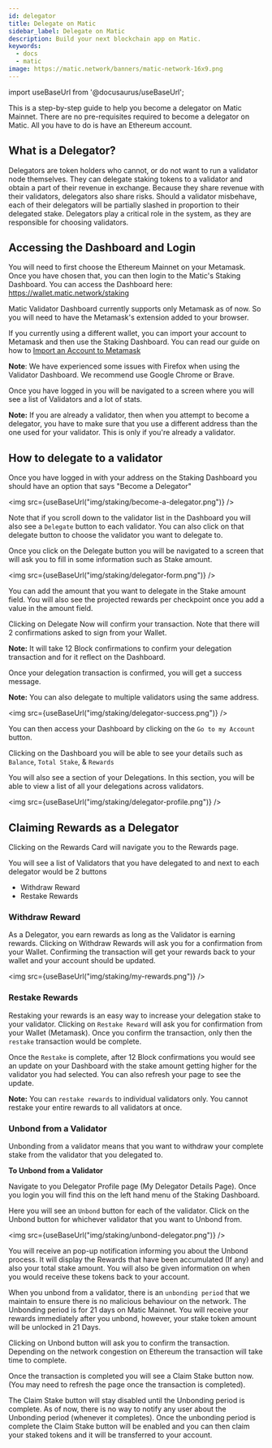 ```yaml
---
id: delegator
title: Delegate on Matic
sidebar_label: Delegate on Matic
description: Build your next blockchain app on Matic.
keywords:
  - docs
  - matic
image: https://matic.network/banners/matic-network-16x9.png 
---
```

import useBaseUrl from '@docusaurus/useBaseUrl';


This is a step-by-step guide to help you become a delegator on Matic Mainnet. There are no pre-requisites required to become a delegator on Matic. All you have to do is have an Ethereum account.

## What is a Delegator?

Delegators are token holders who cannot, or do not want to run a validator node themselves. They can delegate staking tokens to a validator and obtain a part of their revenue in exchange. Because they share revenue with their validators, delegators also share risks. Should a validator misbehave, each of their delegators will be partially slashed in proportion to their delegated stake. Delegators play a critical role in the system, as they are responsible for choosing validators.

## Accessing the Dashboard and Login

You will need to first choose the Ethereum Mainnet on your Metamask. Once you have chosen that, you can then login to the Matic's Staking Dashboard. You can access the Dashboard here: https://wallet.matic.network/staking

Matic Validator Dashboard currently supports only Metamask as of now. So you will need to have the Metamask's extension added to your browser.

If you currently using a different wallet, you can import your account to Metamask and then use the Staking Dashboard. You can read our guide on how to [Import an Account to Metamask](https://docs.matic.network/docs/home/blockchain-basics//import-account-to-metamask)

**Note**: We have experienced some issues with Firefox when using the Validator Dashboard. We recommend use Google Chrome or Brave.

Once you have logged in you will be navigated to a screen where you will see a list of Validators and a lot of stats.

**Note:** If you are already a validator, then when you attempt to become a delegator, you have to make sure that you use a different address than the one used for your validator. This is only if you're already a validator.

## How to delegate to a validator

Once you have logged in with your address on the Staking Dashboard you should have an option that says "Become a Delegator"

<img src={useBaseUrl("img/staking/become-a-delegator.png")} />

Note that if you scroll down to the validator list in the Dashboard you will also see a `Delegate` button to each validator. You can also click on that delegate button to choose the validator you want to delegate to.

Once you click on the Delegate button you will be navigated to a screen that will ask you to fill in some information such as Stake amount.

<img src={useBaseUrl("img/staking/delegator-form.png")} />

You can add the amount that you want to delegate in the Stake amount field. You will also see the projected rewards per checkpoint once you add a value in the amount field. 

Clicking on Delegate Now will confirm your transaction. Note that there will 2 confirmations asked to sign from your Wallet.

**Note:** It will take 12 Block confirmations to confirm your delegation transaction and for it reflect on the Dashboard.

Once your delegation transaction is confirmed, you will get a success message.

**Note:** You can also delegate to multiple validators using the same address.

<img src={useBaseUrl("img/staking/delegator-success.png")} />

You can then access your Dashboard by clicking on the `Go to my Account` button.

Clicking on the Dashboard you will be able to see your details such as `Balance`, `Total Stake`, & `Rewards`

You will also see a section of your Delegations. In this section, you will be able to view a list of all your delegations across validators. 

<img src={useBaseUrl("img/staking/delegator-profile.png")} />

## Claiming Rewards as a Delegator

Clicking on the Rewards Card will navigate you to the Rewards page. 

You will see a list of Validators that you have delegated to and next to each delegator would be 2 buttons

* Withdraw Reward
* Restake Rewards

### Withdraw Reward

As a Delegator, you earn rewards as long as the Validator is earning rewards. Clicking on Withdraw Rewards will ask you for a confirmation from your Wallet. Confirming the transaction will get your rewards back to your wallet and your account should be updated.

<img src={useBaseUrl("img/staking/my-rewards.png")} />

### Restake Rewards

Restaking your rewards is an easy way to increase your delegation stake to your validator. Clicking on `Restake Reward` will ask you for confirmation from your Wallet (Metamask). Once you confirm the transaction, only then the `restake` transaction would be complete.

Once the `Restake` is complete, after 12 Block confirmations you would see an update on your Dashboard with the stake amount getting higher for the validator you had selected. You can also refresh your page to see the update. 

**Note:** You can `restake rewards` to individual validators only. You cannot restake your entire rewards to all validators at once.

### Unbond from a Validator

Unbonding from a validator means that you want to withdraw your complete stake from the validator that you delegated to. 

**To Unbond from a Validator**

Navigate to you Delegator Profile page (My Delegator Details Page). Once you login you will find this on the left hand menu of the Staking Dashboard.

Here you will see an `Unbond` button for each of the validator. Click on the Unbond button for whichever validator that you want to Unbond from.

<img src={useBaseUrl("img/staking/unbond-delegator.png")} />

You will receive an pop-up notification informing you about the Unbond process. It will display the Rewards that have been accumulated (If any) and also your total stake amount. You will also be given information on when you would receive these tokens back to your account.

When you unbond from a validator, there is an `unbonding period` that we maintain to ensure there is no malicious behaviour on the network. The Unbonding period is for 21 days on Matic Mainnet. You will receive your rewards immediately after you unbond, however, your stake token amount will be unlocked in 21 Days.

Clicking on Unbond button will ask you to confirm the transaction. Depending on the network congestion on Ethereum the transaction will take time to complete.

Once the transaction is completed you will see a Claim Stake button now. (You may need to refresh the page once the transaction is completed). 

The Claim Stake button will stay disabled until the Unbonding period is complete. As of now, there is no way to notify any user about the Unbonding period (whenever it completes). Once the unbonding period is complete the Claim Stake button will be enabled and you can then claim your staked tokens and it will be transferred to your account.
